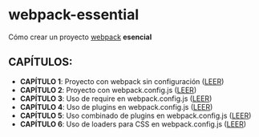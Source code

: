 # webpack-essential
Cómo crear un proyecto [webpack](https://webpack.js.org/) **esencial**

  ## CAPÍTULOS:
- **CAPÍTULO 1**: Proyecto con webpack sin configuración ([LEER](doc/charpter-01.md))
- **CAPÍTULO 2**: Proyecto con webpack.config.js ([LEER](doc/charpter-02.md))
- **CAPÍTULO 3**: Uso de require en webpack.config.js ([LEER](doc/charpter-03.md))
- **CAPÍTULO 4**: Uso de plugins en webpack.config.js ([LEER](doc/charpter-04.md))
- **CAPÍTULO 5**: Uso combinado de plugins en webpack.config.js ([LEER](doc/charpter-05.md))
- **CAPÍTULO 6**: Uso de loaders para CSS en webpack.config.js ([LEER](doc/charpter-06.md))